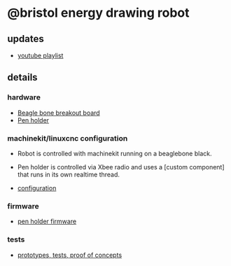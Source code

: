 # @bristol energy drawing robot

## updates

* [youtube playlist](https://www.youtube.com/playlist?list=PLmcDgdDpcaPiOdnMplbk7o1K5Kpvp_UAL)

## details

### hardware

* [Beagle bone breakout board](hardware/bbbbbb_pcb/)
* [Pen holder](hardware/gondola_pcb/)

### machinekit/linuxcnc configuration

* Robot is controlled with machinekit running on a beaglebone black.
* Pen holder is controlled via Xbee radio and uses a [custom component] that runs in its own realtime thread.

* [configuration](machinkekit-bipod)

### firmware

* [pen holder firmware](firmware/gondola/)

### tests

* [prototypes, tests, proof of concepts](tests)
